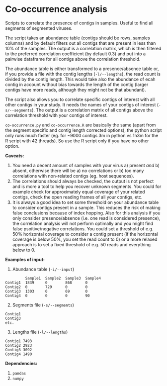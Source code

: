 # Co-occurrence analysis
Scripts to correlate the presence of contigs in samples. Useful to find all segments of segmented viruses.

The script takes an abundance table (contigs should be rows, samples columns) and by default filters out all contigs that are present in less than 10% of the samples. The output is a correlation matrix,  which is then filtered to the preferred correlation coefficient (by default 0.3) and put into a pairwise dataframe for all contigs above the correlation threshold.

The abundance table is either transformed to a presence/absence table or, if you provide a file with the contig lengths (`-l/--lengths`), the read count is divided by the contig length. This would take also the abundance of ecah contig in account without bias towards the length of the contig (larger contigs have more reads, although they might not be that abundant).

The script also allows you to correlate specific contigs of interest with all other contigs in your study. It needs the names of your contigs of interest (`-s/--segments`). The output is a correlation matrix of all contigs above the correlation threshold with your contigs of interest.

`co-occurrence.py` and `co-occurrence.R` are basically the same (apart from the segment specific and contig length corrected options), the python script only runs much faster (eg. for ~9000 contigs 3m in python vs 1h3m for the R script with 42 threads). So use the R script only if you have no other option.

**Caveats:**
1. You need a decent amount of samples with your virus a) present *and* b) absent, otherwise there will be a) no correlations or b) too many correlations with non-related contigs (eg. host sequences).
2. The correlations should always be checked, the output is not perfect and is more a tool to help you recover unknown segments. You could for example check for approximately equal coverage of your related contigs, check the open reading frames of all your contigs, etc.
3. It is always a good idea to set some threshold on your abundance table to consider contigs present in a sample. This reduces the risk of making false conclusions because of index hopping. Also for this analysis if you only consider presence/absence (i.e. one read is considered presence), the correlation analysis will not perform optimally and you might find false psoitive/negative correlations. You could set a threshold of e.g. 50% horizontal coverage to consider a contig present (if the horizontal coverage is below 50%, you set the read count to 0) or a more relaxed approach is to set a fixed threshold of e.g. 50 reads and everything below to 0.

**Examples of input:**
1. Abundance table (`-i/--input`)
```
         Sample1  Sample2  Sample3  Sample4
Contig1  1839     0        868      0
Contig2  0        729      0        0
Contig3  1303     0        69       0
Contig4  0        0        0        90
```

2. Segments file (`-s/--segments`)
```
Contig1 
Contig3
etc.
```

3. Lengths file (`-l/--lengths`)
```
Contig1 7493
Contig2 2923
Contig3 3092
Contig4 1490
```

**Dependencies:**
1. `pandas`
2. `numpy`
